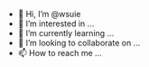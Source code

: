 - 👋 Hi, I’m @wsuie
- 👀 I’m interested in ...
- 🌱 I’m currently learning ...
- 💞️ I’m looking to collaborate on ...
- 📫 How to reach me ...

<!---
wsuie/wsuie is a ✨ special ✨ repository because its `README.md` (this file) appears on your GitHub profile.
You can click the Preview link to take a look at your changes.
--->
